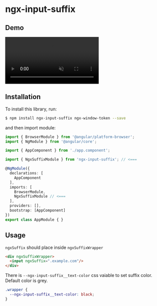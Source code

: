 # ngx-input-suffix

## Demo

<video autoplay loop muted playsinline>
  <source src="https://raw.githubusercontent.com/bree7e/ngx-input-suffix/master/assets/ngx-input-suffix-demo.webm" type="video/webm">
</video>

## Installation

To install this library, run:

```bash
$ npm install ngx-input-suffix ngx-window-token --save
```

and then import module:

```typescript
import { BrowserModule } from '@angular/platform-browser';
import { NgModule } from '@angular/core';

import { AppComponent } from './app.component';

import { NgxSuffixModule } from 'ngx-input-suffix'; // <=== 

@NgModule({
  declarations: [
    AppComponent
  ],
  imports: [
    BrowserModule,
    NgxSuffixModule // <===
  ],
  providers: [],
  bootstrap: [AppComponent]
})
export class AppModule { }
```

## Usage
`ngxSuffix` should place inside `ngxSuffixWrapper`
```html
<div ngxSuffixWrapper>
  <input ngxSuffix=".example.com"/>
</div>
```

There is `--ngx-input-suffix__text-color` css vaiable to set suffix color. Default color is grey.
```css
.wrapper {
  --ngx-input-suffix__text-color: black;
}
```